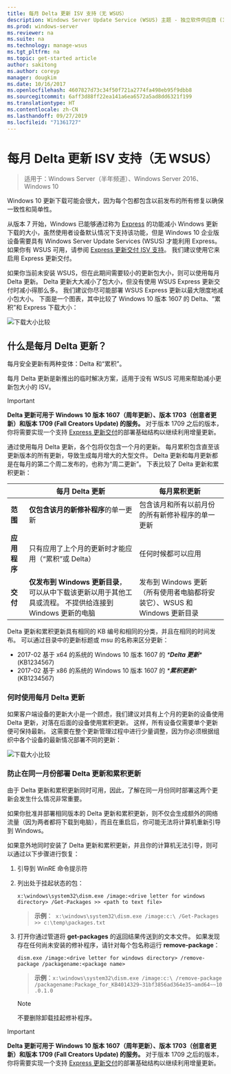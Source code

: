 ```yaml
---
title: 每月 Delta 更新 ISV 支持（无 WSUS）
description: Windows Server Update Service (WSUS) 主题 - 独立软件供应商 (ISV) 如何临时使用每月 Delta 更新而非 WSUS Express 更新交付来减小包大小
ms.prod: windows-server
ms.reviewer: na
ms.suite: na
ms.technology: manage-wsus
ms.tgt_pltfrm: na
ms.topic: get-started article
author: sakitong
ms.author: coreyp
manager: dougkim
ms.date: 10/16/2017
ms.openlocfilehash: 4607827d73c34f50f721a2774fa498eb95f9dbb8
ms.sourcegitcommit: 6aff3d88ff22ea141a6ea6572a5ad8dd6321f199
ms.translationtype: HT
ms.contentlocale: zh-CN
ms.lasthandoff: 09/27/2019
ms.locfileid: "71361727"
---
```

# <a name="monthly-delta-update-isv-support-without-wsus"></a>每月 Delta 更新 ISV 支持（无 WSUS）

>适用于：Windows Server（半年频道）、Windows Server 2016、Windows 10

Windows 10 更新下载可能会很大，因为每个包都包含以前发布的所有修复以确保一致性和简单性。  

从版本 7 开始，Windows 已能够通过称为 [Express](https://technet.microsoft.com/library/cc708456(v=ws.10).aspx#Anchor_2) 的功能减小 Windows 更新下载的大小，虽然使用者设备默认情况下支持该功能，但是 Windows 10 企业版设备需要具有 Windows Server Update Services (WSUS) 才能利用 Express。 如果你有 WSUS 可用，请参阅 [Express 更新交付 ISV 支持](express-update-delivery-ISV-support.md)。 我们建议使用它来启用 Express 更新交付。 

如果你当前未安装 WSUS，但在此期间需要较小的更新包大小，则可以使用每月 Delta 更新。 Delta 更新大大减小了包大小，但没有使用 WSUS Express 更新交付时减小得那么多。 我们建议你尽可能部署 WSUS Express 更新以最大限度地减小包大小。 下面是一个图表，其中比较了 Windows 10 版本 1607 的 Delta、“累积”和 Express 下载大小：

![下载大小比较](../../media/express-update-delivery-isv-support/delta-1.png)

## <a name="what-is-monthly-delta-update"></a>什么是每月 Delta 更新？

每月安全更新有两种变体：Delta 和“累积”。

每月 Delta 更新是新推出的临时解决方案，适用于没有 WSUS 可用来帮助减小更新包大小的 ISV。

>[!IMPORTANT]
>**Delta 更新可用于 Windows 10 版本 1607（周年更新）、版本 1703（创意者更新）和版本 1709 (Fall Creators Update) 的服务。** 对于版本 1709 之后的版本，你将需要实现一个支持 [Express 更新交付](express-update-delivery-ISV-support.md)的部署基础结构以继续利用增量更新。

通过使用每月 Delta 更新，各个包将仅包含一个月的更新。 每月累积包含直至该更新版本的所有更新，导致生成每月增大的大型文件。 Delta 更新和每月更新都是在每月的第二个周二发布的，也称为“周二更新”。 下表比较了 Delta 更新和累积更新：

|                    | 每月 **Delta** 更新                                                                                                                                                                                                       | 每月**累积**更新                                                                                                                                                                                             |
|--------------------|--------------------------------------------------------------------------------------------------------------------------------------------------------------------------------------------------------------------------------|---------------------------------------------------------------------------------------------------------------------------------------------------------------------------------------------------------------------------|
| **范围**          | **仅包含该月的新修补程序**的单一更新                                                                                                                                                                           | 包含该月和所有以前月份的所有新修补程序的单一更新                                                                                                                                                   |
| **应用程序**    | 只有应用了上个月的更新时才能应用（“累积”或 Delta）                                                                                                                                           | 任何时候都可以应用                                                                                                                                                                                                |
| **交付**       | **仅发布到 Windows 更新目录**，可以从中下载该更新以用于其他工具或流程。 不提供给连接到 Windows 更新的电脑                                                         | 发布到 Windows 更新（所有使用者电脑都将安装它）、WSUS 和 Windows 更新目录                                                                                                                |

Delta 更新和累积更新具有相同的 KB 编号和相同的分类，并且在相同的时间发布。 可以通过目录中的更新标题或 msu 的名称来区分更新：

- 2017-02 基于 x64 的系统的 Windows 10 版本 1607 的 *\***Delta 更新**\**   (KB1234567)
- 2017-02 基于 x86 的系统的 Windows 10 版本 1607 的 *\***累积更新**\**   (KB1234567)                                                                                                                                                                                                                                                                                                                                                                                                                                                                                                                                                                                                                                                                                                                                                                                                                                                                                      

### <a name="when-to-use-monthly-delta-update"></a>何时使用每月 Delta 更新

如果客户端设备的更新大小是一个顾虑，我们建议对具有上个月的更新的设备使用 Delta 更新，对落在后面的设备使用累积更新。 这样，所有设备仅需要单个更新便可保持最新。 这需要在整个更新管理过程中进行少量调整，因为你必须根据组织中各个设备的最新情况部署不同的更新：

![下载大小比较](../../media/express-update-delivery-isv-support/delta-2.png)

### <a name="prevent-deployment-of-delta-and-cumulative-updates-in-the-same-month"></a>防止在同一月份部署 Delta 更新和累积更新

由于 Delta 更新和累积更新同时可用，因此，了解在同一月份同时部署这两个更新会发生什么情况非常重要。

如果你批准并部署相同版本的 Delta 更新和累积更新，则不仅会生成额外的网络流量（因为两者都将下载到电脑），而且在重启后，你可能无法将计算机重新引导到 Windows。

如果意外地同时安装了 Delta 更新和累积更新，并且你的计算机无法引导，则可以通过以下步骤进行恢复：

1. 引导到 WinRE 命令提示符
2. 列出处于挂起状态的包：

    `x:\windows\system32\dism.exe /image:<drive letter for windows directory> /Get-Packages >> <path to text file>`
 
    > **示例**：` x:\windows\system32\dism.exe /image:c:\ /Get-Packages >> c:\temp\packages.txt`
 
3. 打开你通过管道将 **get-packages** 的返回结果传送到的文本文件。 如果发现存在任何尚未安装的修补程序，请针对每个包名称运行 **remove-package**：
 
   `dism.exe /image:<drive letter for windows directory> /remove-package /packagename:<package name>`
 
    > **示例**：`x:\windows\system32\dism.exe /image:c:\ /remove-package /packagename:Package_for_KB4014329~31bf3856ad364e35~amd64~~10.0.1.0`
 
    >[!NOTE]
    >不要删除卸载挂起修补程序。

>[!IMPORTANT]
>**Delta 更新可用于 Windows 10 版本 1607（周年更新）、版本 1703（创意者更新）和版本 1709 (Fall Creators Update) 的服务。** 对于版本 1709 之后的版本，你将需要实现一个支持 [Express 更新交付](express-update-delivery-ISV-support.md)的部署基础结构以继续利用增量更新。
